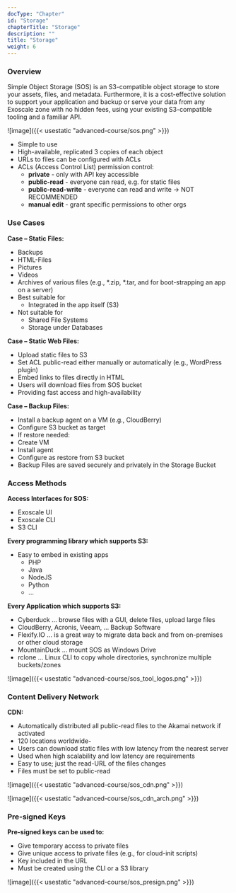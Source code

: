```yaml
---
docType: "Chapter"
id: "Storage"
chapterTitle: "Storage"
description: ""
title: "Storage"
weight: 6
---
```


### **Overview**

Simple Object Storage (SOS) is an S3-compatible object storage to store your assets, files, and metadata. Furthermore, it is a cost-effective solution to support your application and backup or serve your data from any Exoscale zone with no hidden fees, using your existing S3-compatible tooling and a familiar API.

![image]({{< usestatic "advanced-course/sos.png" >}})

- Simple to use
- High-available, replicated 3 copies of each object
- URLs to files can be configured with ACLs
- ACLs (Access Control List) permission control:
    - **private** - only with API key accessible
    - **public-read** - everyone can read, e.g. for static files
    - **public-read-write** - everyone can read and write -> NOT RECOMMENDED
    - **manual edit** - grant specific permissions to other orgs

### **Use Cases**
**Case – Static Files:**

- Backups
- HTML-Files
- Pictures
- Videos
- Archives of various files (e.g., *.zip, *.tar, and for boot-strapping an app on a server)
- Best suitable for
    - Integrated in the app itself (S3)
- Not suitable for
    - Shared File Systems
    - Storage under Databases

**Case – Static Web Files:**

- Upload static files to S3
- Set ACL public-read either manually or automatically (e.g., WordPress plugin)
- Embed links to files directly in HTML
- Users will download files from SOS bucket
- Providing fast access and high-availability

**Case – Backup Files:**

- Install a backup agent on a VM (e.g., CloudBerry)
- Configure S3 bucket as target
- If restore needed:
- Create VM
- Install agent
- Configure as restore from S3 bucket
- Backup Files are saved securely and privately in the Storage Bucket

### **Access Methods**
**Access Interfaces for SOS:**

- Exoscale UI
- Exoscale CLI
- S3 CLI

**Every programming library which supports S3:**
- Easy to embed in existing apps
   - PHP
   - Java
   - NodeJS
   - Python
   - ...

**Every Application which supports S3:**

- Cyberduck ... browse files with a GUI, delete files, upload large files
- CloudBerry, Acronis, Veeam, ... Backup Software
- Flexify.IO ... is a great way to migrate data back and from on-premises or other cloud storage
- MountainDuck ... mount SOS as Windows Drive
- rclone ... Linux CLI to copy whole directories, synchronize multiple buckets/zones

![image]({{< usestatic "advanced-course/sos_tool_logos.png" >}})

### **Content Delivery Network**
**CDN:**

- Automatically distributed all public-read files to the Akamai network if activated
- 120 locations worldwide- 
- Users can download static files with low latency from the nearest server
- Used when high scalability and low latency are requirements
- Easy to use; just the read-URL of the files changes
- Files must be set to public-read

![image]({{< usestatic "advanced-course/sos_cdn.png" >}})

![image]({{< usestatic "advanced-course/sos_cdn_arch.png" >}})

### **Pre-signed Keys**
**Pre-signed keys can be used to:**

- Give temporary access to private files
- Give unique access to private files (e.g., for cloud-init scripts)
- Key included in the URL
- Must be created using the CLI or a S3 library

![image]({{< usestatic "advanced-course/sos_presign.png" >}})
